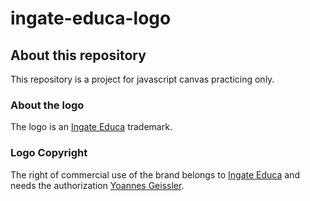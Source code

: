 # ingate-educa-logo

## About this repository

This repository is a project for javascript canvas practicing only.

### About the logo

The logo is an [Ingate Educa](https://ingate.app) trademark.

### Logo Copyright

The right of commercial use of the brand belongs to [Ingate Educa](https://ingate.app) and needs the authorization [Yoannes Geissler](https://github.com/yoannes).

